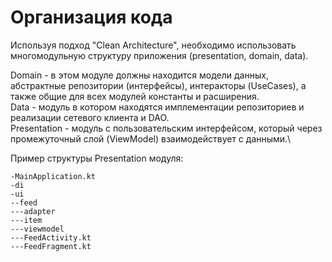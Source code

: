 # Организация кода

Используя подход "Clean Architecture", необходимо использовать многомодульную структуру приложения (presentation, domain, data).

Domain - в этом модуле должны находится модели данных, абстрактные репозитории (интерфейсы), интеракторы (UseCases), а также общие для всех модулей константы и расширения.\
Data - модуль в котором находятся имплементации репозиториев и реализации сетевого клиента и DAO.\
Presentation - модуль с пользовательским интерфейсом, который через промежуточный слой (ViewModel) взаимодействует с данными.\

Пример структуры Presentation модуля:
```
-MainApplication.kt
-di
-ui
--feed
---adapter
---item
---viewmodel
---FeedActivity.kt
---FeedFragment.kt
```